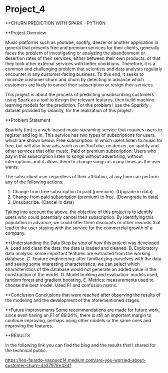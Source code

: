 # Project_4


**CHURN PREDICTION WITH SPARK - PYTHON

**Project Overview

Music platforms such as youtube, spotify, deezer or another application in general that presents free and premium services for their clients, generally faces the problem of investigating or analyzing the abandonment or desertion rates of their services, either between their own products. or that they took other external services with better conditions. Therefore, it is a common and challenging problem that scientists and data analysts regularly encounter in any customer-facing business. To this end, it seeks to minimize customer churn and churn by detecting in advance which customers are likely to cancel their subscription or resign their services.

This project is about the process of predicting unsubscribing customers using Spark as a tool to design the relevant features, then build machine learning models for the prediction. For this problem I use the Sparkify dataset provided by Udacity, for the realization of this project.

**Problem Statement

Sparkify (tm) is a web-based music streaming service that requires users to register and log in. This service has two types of subscriptions for users, which are shown below:
Free subscription: In which users listen to music for free, but will also hear ads, such as on YouTube, on deezer, on spotify and other services that offer music.
Paid or premium subscription: Users who pay in this subscription listen to songs without advertising, without interruptions and it allows them to change songs as many times as the user wants.

The subscribed user regardless of their affiliation, at any time can perform any of the following actions:
1. Change from free subscription to paid (premium) .(Upgrade in data)
2. Change from paid subscription (premium) to free. (Downgrade in data)
3. Unsubscribe. (Cancel in data)

Taking into account the above, the objective of this project is to identify users who could potentially cancel their subscription. By identifying this population in advance, we could offer them discounts or other rewards that lead to the user staying with the service for the commercial growth of a company.

**Understanding the Data
Step by step of how this project was developed 
A. Load and clean the data: the data is loaded and cleaned.
B. Exploratory data analysis: some important features are extracted from the working database.
C. Feature engineering: after familiarizing ourselves with the data and seeing some interesting characteristics, we can select which characteristics of the database would not generate an added value in the construction of the model.
D. Model building and evaluation: models used, random forest and gradient boosting.
E. Metrics: measurements used to choose the best model. Used F1 and confusion matrix.

**Conclusion
Conclusions that were reached after observing the results of the modeling and the development of the aforementioned stages.

**Future improvements
Some recommendations are made for future work, since even having an F1 of 89.04%, there is still an important margin to continue improving, perhaps using other models or the same ones and improving the features.


**RESULTS

In the following link you can find the blog and the results that I shared for the technical public.

https://leo-fajardo-vasquez14.medium.com/are-you-worried-about-customer-churn-4a37978e434f

